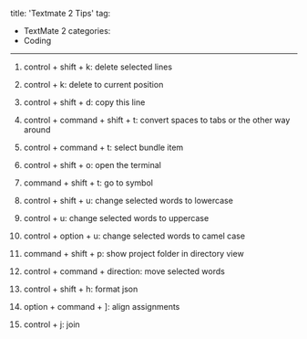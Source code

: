 title: 'Textmate 2 Tips'
tag:
  - TextMate 2
categories:
  - Coding
---

1. control + shift + k: delete selected lines

1. control + k: delete to current position

2. control + shift + d: copy this line

3. control + command + shift + t: convert spaces to tabs or the other way around

4. control + command + t: select bundle item

5. control + shift + o: open the terminal

6. command + shift + t: go to symbol

7. control + shift + u: change selected words to lowercase

8. control + u: change selected words to uppercase

9. control + option + u: change selected words to camel case

10. command + shift + p: show project folder in directory view

11. control + command + direction: move selected words

12. control + shift + h: format json

13. option + command + ]: align assignments

14. control + j: join
